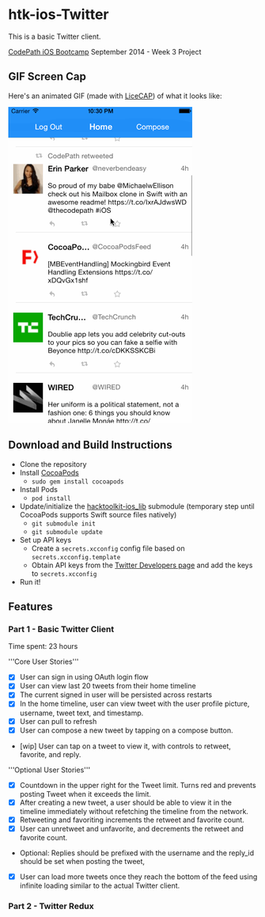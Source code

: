 htk-ios-Twitter
============

This is a basic Twitter client.

[CodePath iOS Bootcamp](http://codepath.com/iosbootcamp) September 2014 - Week 3 Project

## GIF Screen Cap

Here's an animated GIF (made with [LiceCAP](http://www.cockos.com/licecap/)) of what it looks like:

![](https://raw.githubusercontent.com/hacktoolkit/htk-ios-Twitter/master/twitter_screencap_20140930.gif)

## Download and Build Instructions

* Clone the repository
* Install [CocoaPods](http://cocoapods.org/)
  * `sudo gem install cocoapods`
* Install Pods
  * `pod install`
* Update/initialize the [hacktoolkit-ios_lib](https://github.com/hacktoolkit/hacktoolkit-ios_lib) submodule (temporary step until CocoaPods supports Swift source files natively)
  * `git submodule init`
  * `git submodule update`
* Set up API keys
  * Create a `secrets.xcconfig` config file based on `secrets.xcconfig.template`
  * Obtain API keys from the [Twitter Developers page](http://www.twitter.com/developers/manage_api_keys) and add the keys to `secrets.xcconfig`
* Run it!

## Features

### Part 1 - Basic Twitter Client

Time spent: 23 hours

'''Core User Stories'''

* [x] User can sign in using OAuth login flow
* [x] User can view last 20 tweets from their home timeline
* [x] The current signed in user will be persisted across restarts
* [x] In the home timeline, user can view tweet with the user profile picture, username, tweet text, and timestamp. 
* [x] User can pull to refresh
* [x] User can compose a new tweet by tapping on a compose button.
* [wip] User can tap on a tweet to view it, with controls to retweet, favorite, and reply.

'''Optional User Stories'''

* [x] Countdown in the upper right for the Tweet limit. Turns red and prevents posting Tweet when it exceeds the limit.
* [x] After creating a new tweet, a user should be able to view it in the timeline immediately without refetching the timeline from the network.
* [x] Retweeting and favoriting increments the retweet and favorite count.
* [x] User can unretweet and unfavorite, and decrements the retweet and favorite count.
* Optional: Replies should be prefixed with the username and the reply_id should be set when posting the tweet,
* [x] User can load more tweets once they reach the bottom of the feed using infinite loading similar to the actual Twitter client.

### Part 2 - Twitter Redux
